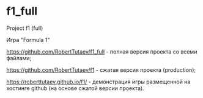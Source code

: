 # f1_full
Project f1 (full)

Игра "Formula 1"

https://github.com/RobertTutaev/f1_full - полная версия проекта со всеми файлами;

https://github.com/RobertTutaev/f1 - сжатая версия проекта (production);

https://roberttutaev.github.io/f1/ - демонстрация игры размещенной на хостинге github (на основе сжатой версии проекта).